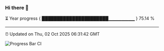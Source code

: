 ### Hi there 👋

⏳ Year progress { ██████████████████████▁▁▁▁▁▁▁▁ } 75.14 %

---

⏰ Updated on Thu, 02 Oct 2025 06:31:42 GMT

![Progress Bar CI](https://github.com/liununu/liununu/workflows/Progress%20Bar%20CI/badge.svg)
